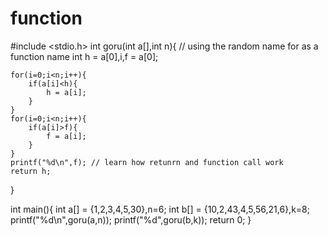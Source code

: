 # function
#include <stdio.h>
int goru(int a[],int n){ // using the random name for as a function name 
int h = a[0],i,f = a[0];

    for(i=0;i<n;i++){
        if(a[i]<h){
            h = a[i];
        }
    }
    for(i=0;i<n;i++){
        if(a[i]>f){
            f = a[i];
        }
    }
    printf("%d\n",f); // learn how retunrn and function call work
    return h;
}


int main(){
int a[] = {1,2,3,4,5,30},n=6;
int b[] = {10,2,43,4,5,56,21,6},k=8;
printf("%d\n",goru(a,n));
printf("%d",goru(b,k));
return 0;
}
